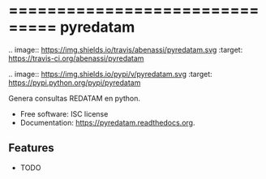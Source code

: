 ===============================
pyredatam
===============================

.. image:: https://img.shields.io/travis/abenassi/pyredatam.svg
        :target: https://travis-ci.org/abenassi/pyredatam

.. image:: https://img.shields.io/pypi/v/pyredatam.svg
        :target: https://pypi.python.org/pypi/pyredatam


Genera consultas REDATAM en python.

* Free software: ISC license
* Documentation: https://pyredatam.readthedocs.org.

Features
--------

* TODO
